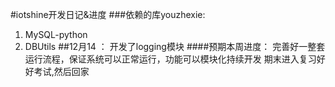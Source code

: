 #iotshine开发日记&进度
###依赖的库youzhexie:
1.  MySQL-python
2.  DBUtils
##12月14 ：
开发了logging模块
####预期本周进度：
完善好一整套运行流程，保证系统可以正常运行，功能可以模块化持续开发
期末进入复习好好考试,然后回家